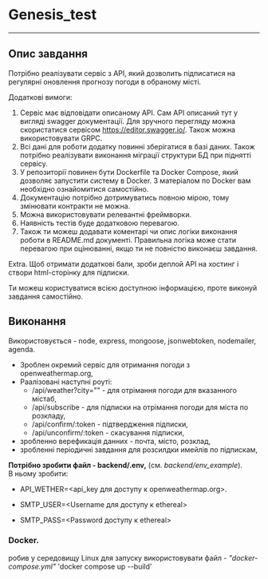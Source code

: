 # Genesis_test

---

## Опис завдання
Потрібно реалізувати сервіс з АРІ, який дозволить підписатися на регулярні оновлення прогнозу погоди в обраному місті.

Додаткові вимоги:
1. Сервіс має відповідати описаному АРІ. Сам АРІ описаний тут у вигляді swagger документації. Для зручного перегляду можна скористатися сервісом https://editor.swagger.io/. Також можна використовувати GRPC. 
2. Всі дані для роботи додатку повинні зберігатися в базі даних. Також потрібно реалізувати виконання міграції структури БД при піднятті сервісу. 
3. У репозиторії повинен бути Dockerfile та Docker Compose, який дозволяє запустити систему в Docker. З матеріалом по Docker вам необхідно ознайомитися самостійно.
4. Документацію потрібно дотримуватись повною мірою, тому змінювати контракти не можна. 
5. Можна використовувати релевантні фреймворки.
6. Наявність тестів буде додатковою перевагою.
7. Також ти можеш додавати коментарі чи опис логіки виконання роботи в README.md документі. Правильна логіка може стати перевагою при оцінюванні, якщо ти не повністю виконаєш завдання.

Extra. Щоб отримати додаткові бали, зроби деплой API на хостинг і створи html-сторінку для підписки.

Ти можеш користуватися всією доступною інформацією, проте виконуй завдання самостійно. 

## Виконання
Використовується -  node, express, mongoose, jsonwebtoken, nodemailer, agenda.<br>
- Зроблен окремий сервіс для отримання погоди з openweathermap.org,
- Раалізовані наступні роуті:
    - /api/weather?city="" - для отрімання погоди для вказанного містаб,
    - /api/subscribe - для підписки на отрімання погоди для міста по розкладу,
    - /api/confirm/:token - підтвердження підписки,
    - /api/unconfirm/:token - скасування підписки,
- зробленно верефикація данних - почта, місто, розклад,
- зробленні періодичні завдання для розсилдки имейлів по підпискам,



**Потрібно зробити файл - backend/.env,** (см. *backend/env_example*).<br>
В ньому зробити:
- API_WETHER=<api_key для доступу к openweathermap.org>.

- SMTP_USER=<Username для доступу к ethereal>
- SMTP_PASS=<Password доступу к ethereal>


### **Docker.**
робив у середовищу Linux
для запуску використовувати файл - *"docker-compose.yml"*
'docker compose up --build'
